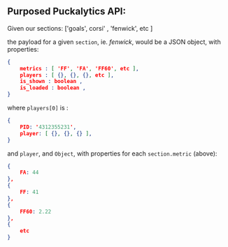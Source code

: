 ## Purposed Puckalytics API: 

Given our sections: ['goals', corsi' , 'fenwick', etc ]

the payload for a given `section`, ie. *fenwick*, would be a JSON object, with properties: 

```JSON
{
	metrics : [ 'FF', 'FA', 'FF60', etc ],
	players : [ {}, {}, {}, etc ],
	is_shown : boolean ,
	is_loaded : boolean ,
}
```

where `players[0]` is : 

```JSON
{
	PID: '4312355231',
	player: [ {}, {}, {} ],
}
```

and `player`, and `Object`, with properties for each `section.metric` (above): 
```JSON
{
	FA: 44
}, 
{
	FF: 41
},
{
	FF60: 2.22
},
{
	etc
}

```